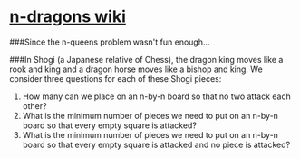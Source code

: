 # [n-dragons wiki](https://github.com/idkaaa/n-dragons/wiki)
###Since the n-queens problem wasn't fun enough...

###In Shogi (a Japanese relative of Chess), the dragon king moves like a rook and king and a dragon horse moves like a bishop and king. We consider three questions for each of these Shogi pieces:

1. How many can we place on an n-by-n board so that no two attack each other?
1. What is the minimum number of pieces we need to put on an n-by-n board so that every empty square is attacked?
1. What is the minimum number of pieces we need to put on an n-by-n board so that every empty square is attacked and no piece is attacked?

